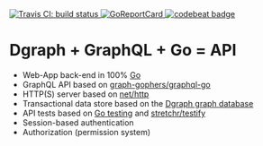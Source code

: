 <a href="https://travis-ci.org/romshark/dgraph_graphql_go">
	<img src="https://travis-ci.org/romshark/dgraph_graphql_go.svg?branch=master" alt="Travis CI: build status">
</a>
<a href="https://goreportcard.com/report/github.com/romshark/dgraph_graphql_go">
	<img src="https://goreportcard.com/badge/github.com/romshark/dgraph_graphql_go" alt="GoReportCard">
</a>
<a href="https://codebeat.co/projects/github-com-romshark-dgraph_graphql_go-master"><img alt="codebeat badge" src="https://codebeat.co/badges/c7216b46-359e-46ee-8a62-7741b75eb15a" /></a>

# Dgraph + GraphQL + Go = API
- Web-App back-end in 100% [Go](https://golang.org/)
- GraphQL API based on [graph-gophers/graphql-go](https://github.com/graph-gophers/graphql-go)
- HTTP(S) server based on [net/http](https://golang.org/pkg/net/http/)
- Transactional data store based on the [Dgraph graph database](https://dgraph.io/)
- API tests based on [Go testing](https://golang.org/pkg/testing/) and [stretchr/testify](https://github.com/stretchr/testify)
- Session-based authentication
- Authorization (permission system)
